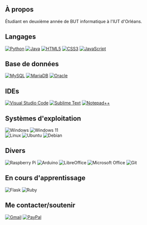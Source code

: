 ## À propos
Étudiant en deuxième année de BUT informatique à l'IUT d'Orléans.

## Langages
[![Python](https://img.shields.io/badge/python-3670A0?style=for-the-badge&logo=python&logoColor=ffdd54)](https://fr.wikipedia.org/wiki/Python_(langage))
[![Java](https://img.shields.io/badge/java-%23ED8B00.svg?style=for-the-badge&logo=java&logoColor=white)](https://fr.wikipedia.org/wiki/Java_(langage))
[![HTML5](https://img.shields.io/badge/html5-%23E34F26.svg?style=for-the-badge&logo=html5&logoColor=white)](https://fr.wikipedia.org/wiki/Hypertext_Markup_Language)
[![CSS3](https://img.shields.io/badge/css3-%231572B6.svg?style=for-the-badge&logo=css3&logoColor=white)](https://fr.wikipedia.org/wiki/Feuilles_de_style_en_cascade)
[![JavaScript](https://img.shields.io/badge/javascript-%23323330.svg?style=for-the-badge&logo=javascript&logoColor=%23F7DF1E)](https://fr.wikipedia.org/wiki/JavaScript)

## Base de données
[![MySQL](https://img.shields.io/badge/mysql-%2300f.svg?style=for-the-badge&logo=mysql&logoColor=white)](https://fr.wikipedia.org/wiki/MySQL)
[![MariaDB](https://img.shields.io/badge/MariaDB-003545?style=for-the-badge&logo=mariadb&logoColor=white)](https://fr.wikipedia.org/wiki/MariaDB)
[![Oracle](https://img.shields.io/badge/Oracle-F80000?style=for-the-badge&logo=oracle&logoColor=white)](https://fr.wikipedia.org/wiki/Oracle_Database)

## IDEs
[![Visual Studio Code](https://img.shields.io/badge/Visual%20Studio%20Code-0078d7.svg?style=for-the-badge&logo=visual-studio-code&logoColor=white)](https://fr.wikipedia.org/wiki/Visual_Studio_Code)
[![Sublime Text](https://img.shields.io/badge/sublime_text-%23575757.svg?style=for-the-badge&logo=sublime-text&logoColor=important)](https://fr.wikipedia.org/wiki/Sublime_Text)
[![Notepad++](https://img.shields.io/badge/Notepad++-90E59A.svg?style=for-the-badge&logo=notepad%2b%2b&logoColor=black)](https://fr.wikipedia.org/wiki/Notepad%2B%2B)

## Systèmes d'exploitation
![Windows](https://img.shields.io/badge/Windows-0078D6?style=for-the-badge&logo=windows&logoColor=white)
![Windows 11](https://img.shields.io/badge/Windows%2011-%230079d5.svg?style=for-the-badge&logo=Windows%2011&logoColor=white)
<br>
![Linux](https://img.shields.io/badge/Linux-FCC624?style=for-the-badge&logo=linux&logoColor=black)
![Ubuntu](https://img.shields.io/badge/Ubuntu-E95420?style=for-the-badge&logo=ubuntu&logoColor=white)
![Debian](https://img.shields.io/badge/Debian-D70A53?style=for-the-badge&logo=debian&logoColor=white)

## Divers
![Raspberry Pi](https://img.shields.io/badge/-RaspberryPi-C51A4A?style=for-the-badge&logo=Raspberry-Pi)
![Arduino](https://img.shields.io/badge/-Arduino-00979D?style=for-the-badge&logo=Arduino&logoColor=white)
![LibreOffice](https://img.shields.io/badge/LibreOffice-%2318A303?style=for-the-badge&logo=LibreOffice&logoColor=white)
![Microsoft Office](https://img.shields.io/badge/Microsoft_Office-D83B01?style=for-the-badge&logo=microsoft-office&logoColor=white)
![Git](https://img.shields.io/badge/git-%23F05033.svg?style=for-the-badge&logo=git&logoColor=white)

## En cours d'apprentissage
![Flask](https://img.shields.io/badge/flask-%23000.svg?style=for-the-badge&logo=flask&logoColor=white)
![Ruby](https://img.shields.io/badge/ruby-%23CC342D.svg?style=for-the-badge&logo=ruby&logoColor=white)

## Me contacter/soutenir
[![Gmail](https://img.shields.io/badge/Gmail-D14836?style=for-the-badge&logo=gmail&logoColor=white)](mailto:http://constantinloszach@gmail.com/)
[![PayPal](https://img.shields.io/badge/PayPal-00457C?style=for-the-badge&logo=paypal&logoColor=white)](https://paypal.me/constantinloszach?country.x=FR&locale.x=fr_FR)

